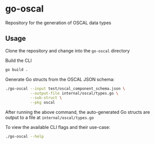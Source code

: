 # go-oscal

Repository for the generation of OSCAL data types

## Usage

Clone the repository and change into the `go-oscal` directory

Build the CLI

```bash
go build .
```

Generate Go structs from the OSCAL JSON schema:

```bash
./go-oscal --input test/oscal_component_schema.json \
           --output-file internal/oscal/types.go \
           --sub-struct \
           --pkg oscal
```

After running the above command, the auto-generated Go structs are output to a file at `internal/oscal/types.go`

To view the available CLI flags and their use-case:

```bash
./go-oscal --help
```
